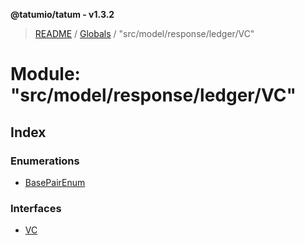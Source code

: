 **@tatumio/tatum - v1.3.2**

> [README](../README.md) / [Globals](../globals.md) / "src/model/response/ledger/VC"

# Module: "src/model/response/ledger/VC"

## Index

### Enumerations

* [BasePairEnum](../enums/_src_model_response_ledger_vc_.basepairenum.md)

### Interfaces

* [VC](../interfaces/_src_model_response_ledger_vc_.vc.md)
